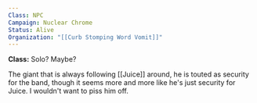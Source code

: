 ```yaml
---
Class: NPC
Campaign: Nuclear Chrome
Status: Alive
Organization: "[[Curb Stomping Word Vomit]]"
---
```

**Class:** Solo? Maybe?

The giant that is always following [[Juice]] around, he is touted as security for the band, though it seems more and more like he's just security for Juice. I wouldn't want to piss him off.